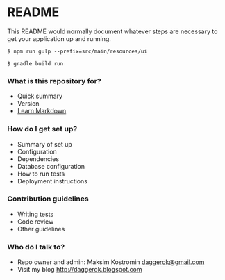# README #

This README would normally document whatever steps are necessary to get your application up and running.

    $ npm run gulp --prefix=src/main/resources/ui
    
    $ gradle build run

### What is this repository for? ###

* Quick summary
* Version
* [Learn Markdown](https://bitbucket.org/tutorials/markdowndemo)

### How do I get set up? ###

* Summary of set up
* Configuration
* Dependencies
* Database configuration
* How to run tests
* Deployment instructions

### Contribution guidelines ###

* Writing tests
* Code review
* Other guidelines

### Who do I talk to? ###

* Repo owner and admin: Maksim Kostromin daggerok@gmail.com 
* Visit my blog http://daggerok.blogspot.com